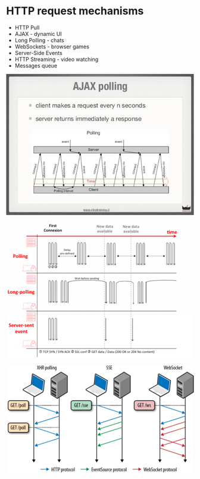 # HTTP request mechanisms

* HTTP Pull
* AJAX - dynamic UI
* Long Polling - chats
* WebSockets - browser games
* Server-Side Events
* HTTP Streaming - video watching
* Messages queue



![](<../../.gitbook/assets/image (5).png>)

![](<../../.gitbook/assets/image (15).png>)

![](<../../.gitbook/assets/image (11).png>)
